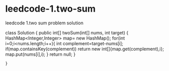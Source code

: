 # leedcode-1.two-sum
leedcode 1.two sum problem solution

class Solution {
    public int[] twoSum(int[] nums, int target) {
        HashMap<Integer,Integer> map= new HashMap();
        for(int i=0;i<nums.length;i++){
            int complement=target-nums[i];
            if(map.containsKey(complement))
             return new int[]{map.get(complement),i};
             map.put(nums[i],i);
        }
        return null;
        }
        
    }
